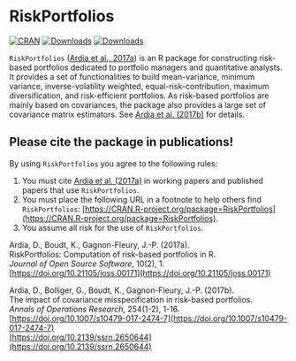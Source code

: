 # RiskPortfolios
[![CRAN](http://www.r-pkg.org/badges/version/RiskPortfolios)](https://cran.r-project.org/package=RiskPortfolios) 
[![Downloads](http://cranlogs.r-pkg.org/badges/RiskPortfolios?color=brightgreen)](http://www.r-pkg.org/pkg/RiskPortfolios)
[![Downloads](http://cranlogs.r-pkg.org/badges/grand-total/RiskPortfolios?color=brightgreen)](http://www.r-pkg.org/pkg/RiskPortfolios)

`RiskPortfolios` ([Ardia et al., 2017a](https://doi.org/10.21105/joss.00171)) is an R package for constructing risk-based portfolios dedicated to portfolio managers 
and quantitative analysts. It provides a set of functionalities to build mean-variance, minimum variance, inverse-volatility weighted, 
equal-risk-contribution, maximum diversification, and risk-efficient portfolios. As risk-based portfolios are
mainly based on covariances, the package also provides a large set of covariance matrix estimators. See [Ardia et al. (2017b)](http://dx.doi.org/10.1007/s10479-017-2474-7) for details.

## Please cite the package in publications!

By using `RiskPortfolios` you agree to the following rules: 

1) You must cite [Ardia et al. (2017a)](https://doi.org/10.21105/joss.00171) in working papers and published papers that use `RiskPortfolios`.
2) You must place the following URL in a footnote to help others find `RiskPortfolios`: [https://CRAN.R-project.org/package=RiskPortfolios](https://CRAN.R-project.org/package=RiskPortfolios). 
3) You assume all risk for the use of `RiskPortfolios`.

Ardia, D., Boudt, K., Gagnon-Fleury, J.-P. (2017a).      
RiskPortfolios: Computation of risk-based portfolios in R.        
_Journal of Open Source Software_, 10(2), 1.    
[https://doi.org/10.21105/joss.00171](https://doi.org/10.21105/joss.00171)  

Ardia, D., Bolliger, G., Boudt, K., Gagnon-Fleury, J.-P. (2017b).      
The impact of covariance misspecification in risk-based portfolios.  
_Annals of Operations Research_, 254(1-2), 1-16.      
[https://doi.org/10.1007/s10479-017-2474-7](https://doi.org/10.1007/s10479-017-2474-7)       
[https://doi.org/10.2139/ssrn.2650644](https://doi.org/10.2139/ssrn.2650644)

    
